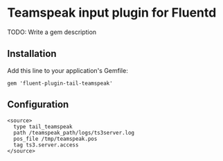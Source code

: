 Teamspeak input plugin for Fluentd
=================

TODO: Write a gem description

## Installation

Add this line to your application's Gemfile:

    gem 'fluent-plugin-tail-teamspeak'

## Configuration

```
<source>
  type tail_teamspeak
  path /teamspeak_path/logs/ts3server.log
  pos_file /tmp/teamspeak.pos
  tag ts3.server.access
</source>
```
